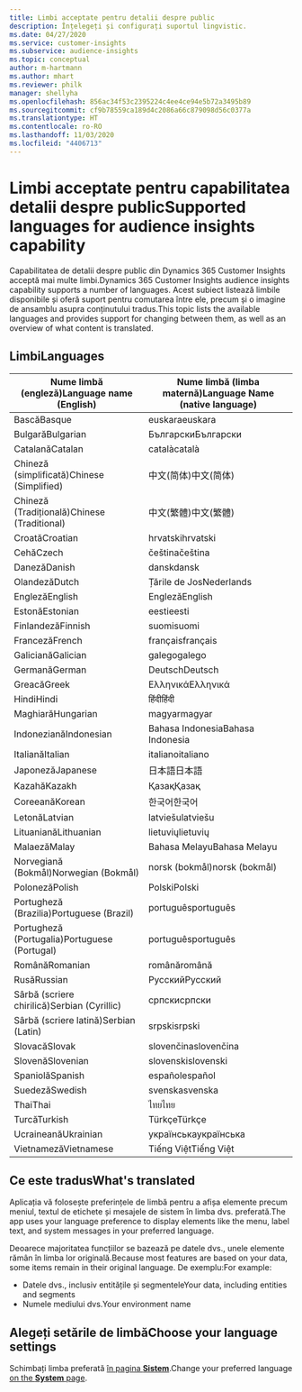 ```yaml
---
title: Limbi acceptate pentru detalii despre public
description: Înțelegeți și configurați suportul lingvistic.
ms.date: 04/27/2020
ms.service: customer-insights
ms.subservice: audience-insights
ms.topic: conceptual
author: m-hartmann
ms.author: mhart
ms.reviewer: philk
manager: shellyha
ms.openlocfilehash: 856ac34f53c2395224c4ee4ce94e5b72a3495b89
ms.sourcegitcommit: cf9b78559ca189d4c2086a66c879098d56c0377a
ms.translationtype: HT
ms.contentlocale: ro-RO
ms.lasthandoff: 11/03/2020
ms.locfileid: "4406713"
---
```

# <a name="supported-languages-for-audience-insights-capability"></a><span data-ttu-id="0f6a7-103">Limbi acceptate pentru capabilitatea detalii despre public</span><span class="sxs-lookup"><span data-stu-id="0f6a7-103">Supported languages for audience insights capability</span></span>

<span data-ttu-id="0f6a7-104">Capabilitatea de detalii despre public din Dynamics 365 Customer Insights acceptă mai multe limbi.</span><span class="sxs-lookup"><span data-stu-id="0f6a7-104">Dynamics 365 Customer Insights audience insights capability supports a number of languages.</span></span> <span data-ttu-id="0f6a7-105">Acest subiect listează limbile disponibile și oferă suport pentru comutarea între ele, precum și o imagine de ansamblu asupra conținutului tradus.</span><span class="sxs-lookup"><span data-stu-id="0f6a7-105">This topic lists the available languages and provides support for changing between them, as well as an overview of what content is translated.</span></span>

## <a name="languages"></a><span data-ttu-id="0f6a7-106">Limbi</span><span class="sxs-lookup"><span data-stu-id="0f6a7-106">Languages</span></span>

| <span data-ttu-id="0f6a7-107">Nume limbă (engleză)</span><span class="sxs-lookup"><span data-stu-id="0f6a7-107">Language name (English)</span></span>|  <span data-ttu-id="0f6a7-108">Nume limbă (limba maternă)</span><span class="sxs-lookup"><span data-stu-id="0f6a7-108">Language Name (native language)</span></span> |
| ------------- | ------------- |
| <span data-ttu-id="0f6a7-109">Bască</span><span class="sxs-lookup"><span data-stu-id="0f6a7-109">Basque</span></span> | <span data-ttu-id="0f6a7-110">euskara</span><span class="sxs-lookup"><span data-stu-id="0f6a7-110">euskara</span></span> |
| <span data-ttu-id="0f6a7-111">Bulgară</span><span class="sxs-lookup"><span data-stu-id="0f6a7-111">Bulgarian</span></span> | <span data-ttu-id="0f6a7-112">Български</span><span class="sxs-lookup"><span data-stu-id="0f6a7-112">Български</span></span> |
| <span data-ttu-id="0f6a7-113">Catalană</span><span class="sxs-lookup"><span data-stu-id="0f6a7-113">Catalan</span></span> | <span data-ttu-id="0f6a7-114">català</span><span class="sxs-lookup"><span data-stu-id="0f6a7-114">català</span></span> |
| <span data-ttu-id="0f6a7-115">Chineză (simplificată)</span><span class="sxs-lookup"><span data-stu-id="0f6a7-115">Chinese (Simplified)</span></span> | <span data-ttu-id="0f6a7-116">中文(简体)</span><span class="sxs-lookup"><span data-stu-id="0f6a7-116">中文(简体)</span></span> |
| <span data-ttu-id="0f6a7-117">Chineză (Tradițională)</span><span class="sxs-lookup"><span data-stu-id="0f6a7-117">Chinese (Traditional)</span></span> | <span data-ttu-id="0f6a7-118">中文(繁體)</span><span class="sxs-lookup"><span data-stu-id="0f6a7-118">中文(繁體)</span></span> |
| <span data-ttu-id="0f6a7-119">Croată</span><span class="sxs-lookup"><span data-stu-id="0f6a7-119">Croatian</span></span> | <span data-ttu-id="0f6a7-120">hrvatski</span><span class="sxs-lookup"><span data-stu-id="0f6a7-120">hrvatski</span></span> |
| <span data-ttu-id="0f6a7-121">Cehă</span><span class="sxs-lookup"><span data-stu-id="0f6a7-121">Czech</span></span> | <span data-ttu-id="0f6a7-122">čeština</span><span class="sxs-lookup"><span data-stu-id="0f6a7-122">čeština</span></span> |
| <span data-ttu-id="0f6a7-123">Daneză</span><span class="sxs-lookup"><span data-stu-id="0f6a7-123">Danish</span></span> | <span data-ttu-id="0f6a7-124">dansk</span><span class="sxs-lookup"><span data-stu-id="0f6a7-124">dansk</span></span> |
| <span data-ttu-id="0f6a7-125">Olandeză</span><span class="sxs-lookup"><span data-stu-id="0f6a7-125">Dutch</span></span> | <span data-ttu-id="0f6a7-126">Țările de Jos</span><span class="sxs-lookup"><span data-stu-id="0f6a7-126">Nederlands</span></span> |
| <span data-ttu-id="0f6a7-127">Engleză</span><span class="sxs-lookup"><span data-stu-id="0f6a7-127">English</span></span> | <span data-ttu-id="0f6a7-128">Engleză</span><span class="sxs-lookup"><span data-stu-id="0f6a7-128">English</span></span> |
| <span data-ttu-id="0f6a7-129">Estonă</span><span class="sxs-lookup"><span data-stu-id="0f6a7-129">Estonian</span></span> | <span data-ttu-id="0f6a7-130">eesti</span><span class="sxs-lookup"><span data-stu-id="0f6a7-130">eesti</span></span> |
| <span data-ttu-id="0f6a7-131">Finlandeză</span><span class="sxs-lookup"><span data-stu-id="0f6a7-131">Finnish</span></span> | <span data-ttu-id="0f6a7-132">suomi</span><span class="sxs-lookup"><span data-stu-id="0f6a7-132">suomi</span></span> |
| <span data-ttu-id="0f6a7-133">Franceză</span><span class="sxs-lookup"><span data-stu-id="0f6a7-133">French</span></span> | <span data-ttu-id="0f6a7-134">français</span><span class="sxs-lookup"><span data-stu-id="0f6a7-134">français</span></span> |
| <span data-ttu-id="0f6a7-135">Galiciană</span><span class="sxs-lookup"><span data-stu-id="0f6a7-135">Galician</span></span> | <span data-ttu-id="0f6a7-136">galego</span><span class="sxs-lookup"><span data-stu-id="0f6a7-136">galego</span></span> |
| <span data-ttu-id="0f6a7-137">Germană</span><span class="sxs-lookup"><span data-stu-id="0f6a7-137">German</span></span> | <span data-ttu-id="0f6a7-138">Deutsch</span><span class="sxs-lookup"><span data-stu-id="0f6a7-138">Deutsch</span></span> |
| <span data-ttu-id="0f6a7-139">Greacă</span><span class="sxs-lookup"><span data-stu-id="0f6a7-139">Greek</span></span> | <span data-ttu-id="0f6a7-140">Ελληνικά</span><span class="sxs-lookup"><span data-stu-id="0f6a7-140">Ελληνικά</span></span> |
| <span data-ttu-id="0f6a7-141">Hindi</span><span class="sxs-lookup"><span data-stu-id="0f6a7-141">Hindi</span></span> | <span data-ttu-id="0f6a7-142">हिंदी</span><span class="sxs-lookup"><span data-stu-id="0f6a7-142">हिंदी</span></span> |
| <span data-ttu-id="0f6a7-143">Maghiară</span><span class="sxs-lookup"><span data-stu-id="0f6a7-143">Hungarian</span></span> | <span data-ttu-id="0f6a7-144">magyar</span><span class="sxs-lookup"><span data-stu-id="0f6a7-144">magyar</span></span> |
| <span data-ttu-id="0f6a7-145">Indoneziană</span><span class="sxs-lookup"><span data-stu-id="0f6a7-145">Indonesian</span></span> | <span data-ttu-id="0f6a7-146">Bahasa Indonesia</span><span class="sxs-lookup"><span data-stu-id="0f6a7-146">Bahasa Indonesia</span></span> |
| <span data-ttu-id="0f6a7-147">Italiană</span><span class="sxs-lookup"><span data-stu-id="0f6a7-147">Italian</span></span> | <span data-ttu-id="0f6a7-148">italiano</span><span class="sxs-lookup"><span data-stu-id="0f6a7-148">italiano</span></span> |
| <span data-ttu-id="0f6a7-149">Japoneză</span><span class="sxs-lookup"><span data-stu-id="0f6a7-149">Japanese</span></span> | <span data-ttu-id="0f6a7-150">日本語</span><span class="sxs-lookup"><span data-stu-id="0f6a7-150">日本語</span></span> |
| <span data-ttu-id="0f6a7-151">Kazahă</span><span class="sxs-lookup"><span data-stu-id="0f6a7-151">Kazakh</span></span> | <span data-ttu-id="0f6a7-152">Қазақ</span><span class="sxs-lookup"><span data-stu-id="0f6a7-152">Қазақ</span></span> |
| <span data-ttu-id="0f6a7-153">Coreeană</span><span class="sxs-lookup"><span data-stu-id="0f6a7-153">Korean</span></span> | <span data-ttu-id="0f6a7-154">한국어</span><span class="sxs-lookup"><span data-stu-id="0f6a7-154">한국어</span></span> |
| <span data-ttu-id="0f6a7-155">Letonă</span><span class="sxs-lookup"><span data-stu-id="0f6a7-155">Latvian</span></span> | <span data-ttu-id="0f6a7-156">latviešu</span><span class="sxs-lookup"><span data-stu-id="0f6a7-156">latviešu</span></span> |
| <span data-ttu-id="0f6a7-157">Lituaniană</span><span class="sxs-lookup"><span data-stu-id="0f6a7-157">Lithuanian</span></span> | <span data-ttu-id="0f6a7-158">lietuvių</span><span class="sxs-lookup"><span data-stu-id="0f6a7-158">lietuvių</span></span> |
| <span data-ttu-id="0f6a7-159">Malaeză</span><span class="sxs-lookup"><span data-stu-id="0f6a7-159">Malay</span></span> | <span data-ttu-id="0f6a7-160">Bahasa Melayu</span><span class="sxs-lookup"><span data-stu-id="0f6a7-160">Bahasa Melayu</span></span> |
| <span data-ttu-id="0f6a7-161">Norvegiană (Bokmål)</span><span class="sxs-lookup"><span data-stu-id="0f6a7-161">Norwegian (Bokmål)</span></span> | <span data-ttu-id="0f6a7-162">norsk (bokmål)</span><span class="sxs-lookup"><span data-stu-id="0f6a7-162">norsk (bokmål)</span></span> |
| <span data-ttu-id="0f6a7-163">Poloneză</span><span class="sxs-lookup"><span data-stu-id="0f6a7-163">Polish</span></span> | <span data-ttu-id="0f6a7-164">Polski</span><span class="sxs-lookup"><span data-stu-id="0f6a7-164">Polski</span></span> |
| <span data-ttu-id="0f6a7-165">Portugheză (Brazilia)</span><span class="sxs-lookup"><span data-stu-id="0f6a7-165">Portuguese (Brazil)</span></span> | <span data-ttu-id="0f6a7-166">português</span><span class="sxs-lookup"><span data-stu-id="0f6a7-166">português</span></span> |
| <span data-ttu-id="0f6a7-167">Portugheză (Portugalia)</span><span class="sxs-lookup"><span data-stu-id="0f6a7-167">Portuguese (Portugal)</span></span> | <span data-ttu-id="0f6a7-168">português</span><span class="sxs-lookup"><span data-stu-id="0f6a7-168">português</span></span> |
| <span data-ttu-id="0f6a7-169">Română</span><span class="sxs-lookup"><span data-stu-id="0f6a7-169">Romanian</span></span> | <span data-ttu-id="0f6a7-170">română</span><span class="sxs-lookup"><span data-stu-id="0f6a7-170">română</span></span> |
| <span data-ttu-id="0f6a7-171">Rusă</span><span class="sxs-lookup"><span data-stu-id="0f6a7-171">Russian</span></span> | <span data-ttu-id="0f6a7-172">Русский</span><span class="sxs-lookup"><span data-stu-id="0f6a7-172">Русский</span></span> |
| <span data-ttu-id="0f6a7-173">Sârbă (scriere chirilică)</span><span class="sxs-lookup"><span data-stu-id="0f6a7-173">Serbian (Cyrillic)</span></span> | <span data-ttu-id="0f6a7-174">српски</span><span class="sxs-lookup"><span data-stu-id="0f6a7-174">српски</span></span> |
| <span data-ttu-id="0f6a7-175">Sârbă (scriere latină)</span><span class="sxs-lookup"><span data-stu-id="0f6a7-175">Serbian (Latin)</span></span> | <span data-ttu-id="0f6a7-176">srpski</span><span class="sxs-lookup"><span data-stu-id="0f6a7-176">srpski</span></span> |
| <span data-ttu-id="0f6a7-177">Slovacă</span><span class="sxs-lookup"><span data-stu-id="0f6a7-177">Slovak</span></span> | <span data-ttu-id="0f6a7-178">slovenčina</span><span class="sxs-lookup"><span data-stu-id="0f6a7-178">slovenčina</span></span> |
| <span data-ttu-id="0f6a7-179">Slovenă</span><span class="sxs-lookup"><span data-stu-id="0f6a7-179">Slovenian</span></span> | <span data-ttu-id="0f6a7-180">slovenski</span><span class="sxs-lookup"><span data-stu-id="0f6a7-180">slovenski</span></span> |
| <span data-ttu-id="0f6a7-181">Spaniolă</span><span class="sxs-lookup"><span data-stu-id="0f6a7-181">Spanish</span></span> | <span data-ttu-id="0f6a7-182">español</span><span class="sxs-lookup"><span data-stu-id="0f6a7-182">español</span></span> |
| <span data-ttu-id="0f6a7-183">Suedeză</span><span class="sxs-lookup"><span data-stu-id="0f6a7-183">Swedish</span></span> | <span data-ttu-id="0f6a7-184">svenska</span><span class="sxs-lookup"><span data-stu-id="0f6a7-184">svenska</span></span> |
| <span data-ttu-id="0f6a7-185">Thai</span><span class="sxs-lookup"><span data-stu-id="0f6a7-185">Thai</span></span> | <span data-ttu-id="0f6a7-186">ไทย</span><span class="sxs-lookup"><span data-stu-id="0f6a7-186">ไทย</span></span> |
| <span data-ttu-id="0f6a7-187">Turcă</span><span class="sxs-lookup"><span data-stu-id="0f6a7-187">Turkish</span></span> | <span data-ttu-id="0f6a7-188">Türkçe</span><span class="sxs-lookup"><span data-stu-id="0f6a7-188">Türkçe</span></span> |
| <span data-ttu-id="0f6a7-189">Ucraineană</span><span class="sxs-lookup"><span data-stu-id="0f6a7-189">Ukrainian</span></span> | <span data-ttu-id="0f6a7-190">українська</span><span class="sxs-lookup"><span data-stu-id="0f6a7-190">українська</span></span> |
| <span data-ttu-id="0f6a7-191">Vietnameză</span><span class="sxs-lookup"><span data-stu-id="0f6a7-191">Vietnamese</span></span> | <span data-ttu-id="0f6a7-192">Tiếng Việt</span><span class="sxs-lookup"><span data-stu-id="0f6a7-192">Tiếng Việt</span></span> |

## <a name="whats-translated"></a><span data-ttu-id="0f6a7-193">Ce este tradus</span><span class="sxs-lookup"><span data-stu-id="0f6a7-193">What's translated</span></span>

<span data-ttu-id="0f6a7-194">Aplicația vă folosește preferințele de limbă pentru a afișa elemente precum meniul, textul de etichete și mesajele de sistem în limba dvs. preferată.</span><span class="sxs-lookup"><span data-stu-id="0f6a7-194">The app uses your language preference to display elements like the menu, label text, and system messages in your preferred language.</span></span>

<span data-ttu-id="0f6a7-195">Deoarece majoritatea funcțiilor se bazează pe datele dvs., unele elemente rămân în limba lor originală.</span><span class="sxs-lookup"><span data-stu-id="0f6a7-195">Because most features are based on your data, some items remain in their original language.</span></span> <span data-ttu-id="0f6a7-196">De exemplu:</span><span class="sxs-lookup"><span data-stu-id="0f6a7-196">For example:</span></span>

- <span data-ttu-id="0f6a7-197">Datele dvs., inclusiv entitățile și segmentele</span><span class="sxs-lookup"><span data-stu-id="0f6a7-197">Your data, including entities and segments</span></span>
- <span data-ttu-id="0f6a7-198">Numele mediului dvs.</span><span class="sxs-lookup"><span data-stu-id="0f6a7-198">Your environment name</span></span>

## <a name="choose-your-language-settings"></a><span data-ttu-id="0f6a7-199">Alegeți setările de limbă</span><span class="sxs-lookup"><span data-stu-id="0f6a7-199">Choose your language settings</span></span>  

<span data-ttu-id="0f6a7-200">Schimbați limba preferată [în pagina **Sistem**](system.md).</span><span class="sxs-lookup"><span data-stu-id="0f6a7-200">Change your preferred language [on the **System** page](system.md).</span></span>
